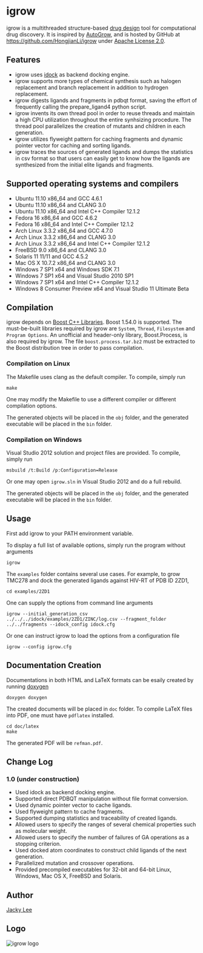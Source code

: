 igrow
=====

igrow is a multithreaded structure-based [drug design] tool for computational drug discovery. It is inspired by [AutoGrow], and is hosted by GitHub at https://github.com/HongjianLi/igrow under [Apache License 2.0].


Features
--------

* igrow uses [idock] as backend docking engine.
* igrow supports more types of chemical synthesis such as halogen replacement and branch replacement in addition to hydrogen replacement.
* igrow digests ligands and fragments in pdbqt format, saving the effort of frequently calling the prepare_ligand4 python script.
* igrow invents its own thread pool in order to reuse threads and maintain a high CPU utilization throughout the entire synhsizing procedure. The thread pool parallelizes the creation of mutants and children in each generation.
* igrow utilizes flyweight pattern for caching fragments and dynamic pointer vector for caching and sorting ligands.
* igrow traces the sources of generated ligands and dumps the statistics in csv format so that users can easily get to know how the ligands are synthesized from the initial elite ligands and fragments.


Supported operating systems and compilers
-----------------------------------------

* Ubuntu 11.10 x86_64 and GCC 4.6.1
* Ubuntu 11.10 x86_64 and CLANG 3.0
* Ubuntu 11.10 x86_64 and Intel C++ Compiler 12.1.2
* Fedora 16 x86_64 and GCC 4.6.2
* Fedora 16 x86_64 and Intel C++ Compiler 12.1.2
* Arch Linux 3.3.2 x86_64 and GCC 4.7.0
* Arch Linux 3.3.2 x86_64 and CLANG 3.0
* Arch Linux 3.3.2 x86_64 and Intel C++ Compiler 12.1.2
* FreeBSD 9.0 x86_64 and CLANG 3.0
* Solaris 11 11/11 and GCC 4.5.2
* Mac OS X 10.7.2 x86_64 and CLANG 3.0
* Windows 7 SP1 x64 and Windows SDK 7.1
* Windows 7 SP1 x64 and Visual Studio 2010 SP1
* Windows 7 SP1 x64 and Intel C++ Compiler 12.1.2
* Windows 8 Consumer Preview x64 and Visual Studio 11 Ultimate Beta


Compilation
-----------

igrow depends on [Boost C++ Libraries]. Boost 1.54.0 is supported. The must-be-built libraries required by igrow are `System`, `Thread`, `Filesystem` and `Program Options`. An unofficial and header-only library, Boost.Process, is also required by igrow. The file `boost.process.tar.bz2` must be extracted to the Boost distribution tree in order to pass compilation.

### Compilation on Linux

The Makefile uses clang as the default compiler. To compile, simply run

    make

One may modify the Makefile to use a different compiler or different compilation options.

The generated objects will be placed in the `obj` folder, and the generated executable will be placed in the `bin` folder.

### Compilation on Windows

Visual Studio 2012 solution and project files are provided. To compile, simply run

    msbuild /t:Build /p:Configuration=Release

Or one may open `igrow.sln` in Visual Studio 2012 and do a full rebuild.

The generated objects will be placed in the `obj` folder, and the generated executable will be placed in the `bin` folder.


Usage
-----

First add igrow to your PATH environment variable.

To display a full list of available options, simply run the program without arguments

    igrow

The `examples` folder contains several use cases. For example, to grow TMC278 and dock the generated ligands against HIV-RT of PDB ID 2ZD1,

    cd examples/2ZD1

One can supply the options from command line arguments

    igrow --initial_generation_csv ../../../idock/examples/2ZD1/ZINC/log.csv --fragment_folder ../../fragments --idock_config idock.cfg

Or one can instruct igrow to load the options from a configuration file

    igrow --config igrow.cfg


Documentation Creation
----------------------

Documentations in both HTML and LaTeX formats can be esaily created by running [doxygen]

    doxygen doxygen

The created documents will be placed in `doc` folder. To compile LaTeX files into PDF, one must have `pdflatex` installed.

    cd doc/latex
    make

The generated PDF will be `refman.pdf`.


Change Log
----------

### 1.0 (under construction)

* Used idock as backend docking engine.
* Supported direct PDBQT manipulation without file format conversion.
* Used dynamic pointer vector to cache ligands.
* Used flyweight pattern to cache fragments.
* Supported dumping statistics and traceability of created ligands.
* Allowed users to specify the ranges of several chemical properties such as molecular weight.
* Allowed users to specify the number of failures of GA operations as a stopping criterion.
* Used docked atom coordinates to construct child ligands of the next generation.
* Parallelized mutation and crossover operations.
* Provided precompiled executables for 32-bit and 64-bit Linux, Windows, Mac OS X, FreeBSD and Solaris.


Author
--------------

[Jacky Lee]


Logo
----

![igrow logo](https://github.com/HongjianLi/igrow/raw/master/logo.png)


[drug design]: http://en.wikipedia.org/wiki/Drug_design
[AutoGrow]: http://autogrow.ucsd.edu
[idock]: https://github.com/HongjianLi/idock
[Apache License 2.0]: http://www.apache.org/licenses/LICENSE-2.0.html
[C++11]: http://en.wikipedia.org/wiki/C++11
[Boost C++ Libraries]: http://www.boost.org
[doxygen]: http://www.doxygen.org
[Jacky Lee]: http://www.cse.cuhk.edu.hk/~hjli
